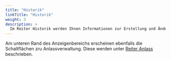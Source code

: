 ```yaml
---
title: "Historik"
linkTitle: "Historik"
weight: 3
description: >
  Im Reiter Historik werden Ihnen Informationen zur Erstellung und Änderung des Anlasses angezeigt.
---
```

Am unteren Rand des Anzeigenbereichs erscheinen ebenfalls die Schaltflächen zru Anlassverwaltung. Diese werden unter <a href="/Listen/2_Anlässe suchen/3_Anzeigenbereich/3_Detailansicht Anlässe/1_Anlass">Reiter Anlass</a> beschrieben.

